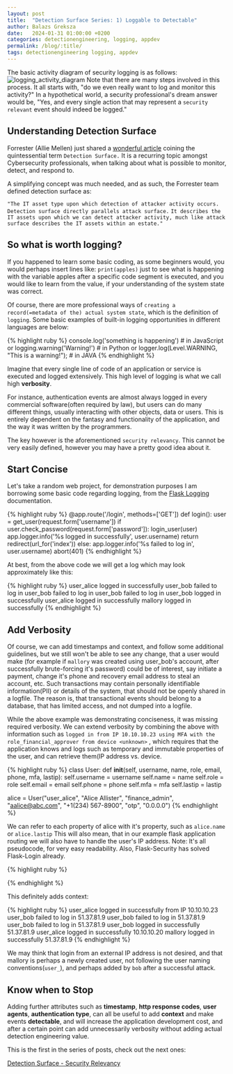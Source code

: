 ```yaml
---
layout: post
title:  "Detection Surface Series: 1) Loggable to Detectable"
author: Balazs Greksza
date:   2024-01-31 01:00:00 +0200
categories: detectionengineering, logging, appdev
permalink: /blog/:title/
tags: detectionengineering logging, appdev
---
```


The basic activity diagram of security logging is as follows:
![logging_activity_diagram]({{urlimg}}/assets/img/logging_activity_diagram.jpg)
Note that there are many steps involved in this process. It all starts with, "do we even really want to log and monitor this activity?"
In a hypothetical world, a security professional's dream answer would be, "Yes, and every single action that may represent a `security relevant` event should indeed be logged."

Understanding Detection Surface
--------------------

Forrester (Allie Mellen) just shared a [wonderful article](https://www.forrester.com/blogs/introducing-detection-surface-the-cybersecurity-defense-that-parallels-attack-surface/) coining the quintessential term `Detection Surface.` It is a recurring topic amongst Cybersecurity professionals, when talking about what is possible to monitor, detect, and respond to.

A simplifying concept was much needed, and as such, the Forrester team defined detection surface as:

`"The IT asset type upon which detection of attacker activity occurs.`
`Detection surface directly parallels attack surface.`
`It describes the IT assets upon which we can detect attacker activity, much like attack surface describes the IT assets within an estate."`

So what is worth logging?
--------------------

If you happened to learn some basic coding, as some beginners would, you would perhaps insert lines like:
`print(apples)` just to see what is happening with the variable apples after a specific code segment is executed, and you would like to learn from the value, if your understanding of the system state was correct.

Of course, there are more professional ways of `creating a record(=metadata of the) actual system state`, which is the definition of `logging`. Some basic examples of built-in logging opportunities in different languages are below:

{% highlight ruby %}
console.log('something is happening')			# in JavaScript or 
logging.warning('Warning!') 				# in Python or 
logger.log(Level.WARNING, "This is a warning!"); 	# in JAVA
{% endhighlight %}

Imagine that every single line of code of an application or service is executed and logged extensively. This high level of logging is what we call high **verbosity**.

For instance, authentication events are almost always logged in every commercial software(often required by law), but users can do many different things, usually interacting with other objects, data or users. This is entirely dependent on the fantasy and functionality of the application, and the way it was written by the programmers.

The key however is the aforementioned `security relevancy`. This cannot be very easily defined, however you may have a pretty good idea about it.


Start Concise
--------------------

Let's take a random web project, for demonstration purposes I am borrowing some basic code regarding logging, from the [Flask Logging](https://flask.palletsprojects.com/en/2.3.x/logging/) documentation.

{% highlight ruby %}
@app.route('/login', methods=['GET'])
def login():
    user = get_user(request.form['username'])
    if user.check_password(request.form['password']):
        login_user(user)
        app.logger.info('%s logged in successfully', user.username)
        return redirect(url_for('index'))
    else:
        app.logger.info('%s failed to log in', user.username)
        abort(401)
{% endhighlight %}

At best, from the above code we will get a log which may look approximately like this:

{% highlight ruby %}
user_alice logged in successfully
user_bob failed to log in
user_bob failed to log in
user_bob failed to log in
user_bob logged in successfully
user_alice logged in successfully
mallory logged in successfully
{% endhighlight %}


Add Verbosity
--------------------

Of course, we can add timestamps and context, and follow some additional guidelines, but we still won't be able to see any change, that a user would make (for example if `mallory` was created using user_bob's account, after successfully brute-forcing it's password) could be of interest, say initiate a payment, change it's phone and recovery email address to steal an account, etc.
Such transactions may contain personally identifiable information(PII) or details of the system, that should not be openly shared in a logfile. The reason is, that transactional events should belong to a database, that has limited access, and not dumped into a logfile. 

While the above example was demonstrating conciseness, it was missing required verbosity. We can extend verbosity by combining the above with information such as `logged in from IP 10.10.10.23 using MFA with the role_financial_approver from device <unknown>` , which requires that the application knows and logs such as temporary and immutable properties of the user, and can retrieve them(IP address vs. <unknown> device. 

{% highlight ruby %}
class User:
  def __init__(self, username, name, role, email, phone, mfa, lastip):
    self.username = username
    self.name = name
    self.role = role
    self.email = email
    self.phone = phone
    self.mfa = mfa
    self.lastip = lastip

alice = User("user_alice", "Alice Allister", "finance_admin", "aalice@abc.com", "+1(234) 567-8900", "otp", "0.0.0.0")
{% endhighlight %}

We can refer to each property of alice with it's property, such as `alice.name` or `alice.lastip`
This will also mean, that in our example flask application routing we will also have to handle the user's IP address. Note: It's all pseudocode, for very easy readability. Also, Flask-Security has solved Flask-Login already.

{% highlight ruby %}

{% endhighlight %}

This definitely adds context:

{% highlight ruby %}
user_alice logged in successfully from IP 10.10.10.23
user_bob failed to log in 51.37.81.9
user_bob failed to log in 51.37.81.9
user_bob failed to log in 51.37.81.9
user_bob logged in successfully 51.37.81.9
user_alice logged in successfully 10.10.10.20
mallory logged in successfully 51.37.81.9
{% endhighlight %}

We may think that login from an external IP address is not desired, and that mallory is perhaps a newly created user, not following the user naming conventions(`user_`), and perhaps added by `bob` after a successful attack.

Know when to Stop
--------------------
Adding further attributes such as **timestamp**, **http response codes**, **user agents**, **authentication type**, can all be useful to add **context** and make events **detectable**, and will increase the application development cost, and after a certain point can add unnecessarily verbosity without adding actual detection engineering value.

This is the first in the series of posts, check out the next ones:

[Detection Surface - Security Relevancy](https://inverze.io/blog/detection-surface-series-security-relevancy/)
